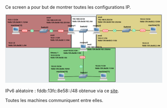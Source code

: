 Ce screen a pour but de montrer toutes les configurations IP.

![chrome_ab509tOQ5n.png](https://github.com/Skchaper/GNU-LINUX-comme-routeur-IP/blob/main/Screen/chrome_ab509tOQ5n.png)

IPv6 aléatoire : fddb:13fc:8e58::/48 obtenue via ce [site](https://www.unique-local-ipv6.com/#).

Toutes les machines communiquent entre elles.
